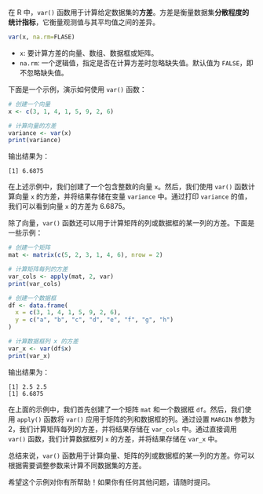 在 R 中，`var()` 函数用于计算给定数据集的**方差**。方差是衡量数据集**分散程度的统计指标**，它衡量观测值与其平均值之间的差异。
```R
var(x, na.rm=FLASE)
```
- `x`: 要计算方差的向量、数组、数据框或矩阵。
- `na.rm`: 一个逻辑值，指定是否在计算方差时忽略缺失值。默认值为 `FALSE`，即不忽略缺失值。

下面是一个示例，演示如何使用 `var()` 函数：

```R
# 创建一个向量
x <- c(3, 1, 4, 1, 5, 9, 2, 6)

# 计算向量的方差
variance <- var(x)
print(variance)
```

输出结果为：

```
[1] 6.6875
```

在上述示例中，我们创建了一个包含整数的向量 `x`。然后，我们使用 `var()` 函数计算向量 `x` 的方差，并将结果存储在变量 `variance` 中。通过打印 `variance` 的值，我们可以看到向量 `x` 的方差为 6.6875。

除了向量，`var()` 函数还可以用于计算矩阵的列或数据框的某一列的方差。下面是一些示例：

```R
# 创建一个矩阵
mat <- matrix(c(5, 2, 3, 1, 4, 6), nrow = 2)

# 计算矩阵每列的方差
var_cols <- apply(mat, 2, var)
print(var_cols)

# 创建一个数据框
df <- data.frame(
  x = c(3, 1, 4, 1, 5, 9, 2, 6),
  y = c("a", "b", "c", "d", "e", "f", "g", "h")
)

# 计算数据框列 x 的方差
var_x <- var(df$x)
print(var_x)
```

输出结果为：

```
[1] 2.5 2.5
[1] 6.6875
```

在上面的示例中，我们首先创建了一个矩阵 `mat` 和一个数据框 `df`。然后，我们使用 `apply()` 函数将 `var()` 应用于矩阵的列和数据框的列。通过设置 `MARGIN` 参数为 2，我们计算矩阵每列的方差，并将结果存储在 `var_cols` 中。通过直接调用 `var()` 函数，我们计算数据框列 `x` 的方差，并将结果存储在 `var_x` 中。

总结来说，`var()` 函数用于计算向量、矩阵的列或数据框的某一列的方差。你可以根据需要调整参数来计算不同数据集的方差。

希望这个示例对你有所帮助！如果你有任何其他问题，请随时提问。